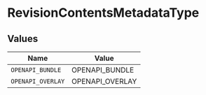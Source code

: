 # RevisionContentsMetadataType


## Values

| Name              | Value             |
| ----------------- | ----------------- |
| `OPENAPI_BUNDLE`  | OPENAPI_BUNDLE    |
| `OPENAPI_OVERLAY` | OPENAPI_OVERLAY   |